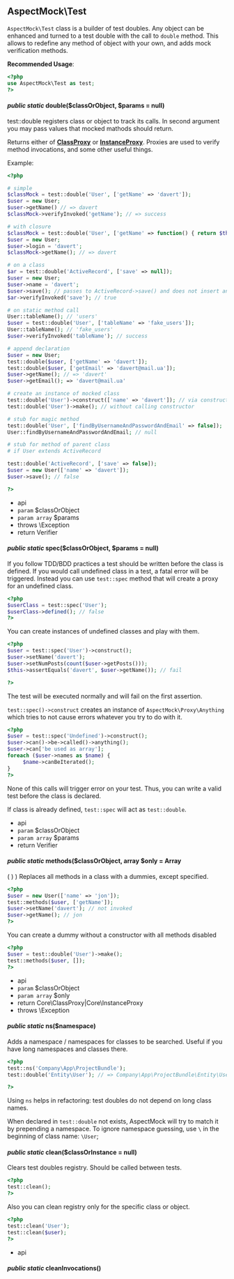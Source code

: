 
## AspectMock\Test



`AspectMock\Test` class is a builder of test doubles.
Any object can be enhanced and turned to a test double with the call to `double` method.
This allows to redefine any method of object with your own, and adds mock verification methods.

**Recommended Usage**:

``` php
<?php
use AspectMock\Test as test;
?>
```
#### *public static* double($classOrObject, $params = null) 
test::double registers class or object to track its calls.
In second argument you may pass values that mocked mathods should return.

Returns either of [**ClassProxy**](https://github.com/Codeception/AspectMock/blob/master/docs/ClassProxy.md)
or [**InstanceProxy**](https://github.com/Codeception/AspectMock/blob/master/docs/InstanceProxy.md).
Proxies are used to verify method invocations, and some other useful things.

Example:

``` php
<?php

# simple
$classMock = test::double('User', ['getName' => 'davert']);
$user = new User;
$user->getName() // => davert
$classMock->verifyInvoked('getName'); // => success

# with closure
$classMock = test::double('User', ['getName' => function() { return $this->login; }]);
$user = new User;
$user->login = 'davert';
$classMock->getName(); // => davert

# on a class
$ar = test::double('ActiveRecord', ['save' => null]);
$user = new User;
$user->name = 'davert';
$user->save(); // passes to ActiveRecord->save() and does not insert any SQL.
$ar->verifyInvoked('save'); // true

# on static method call
User::tableName(); // 'users'
$user = test::double('User', ['tableName' => 'fake_users']);
User::tableName(); // 'fake_users'
$user->verifyInvoked('tableName'); // success

# append declaration
$user = new User;
test::double($user, ['getName' => 'davert']);
test::double($user, ['getEmail' => 'davert@mail.ua']);
$user->getName(); // => 'davert'
$user->getEmail(); => 'davert@mail.ua'

# create an instance of mocked class
test::double('User')->construct(['name' => 'davert']); // via constructir
test::double('User')->make(); // without calling constructor

# stub for magic method
test::double('User', ['findByUsernameAndPasswordAndEmail' => false]);
User::findByUsernameAndPasswordAndEmail; // null

# stub for method of parent class
# if User extends ActiveRecord

test::double('ActiveRecord', ['save' => false]);
$user = new User(['name' => 'davert']);
$user->save(); // false

?>
```

 * api
 * `param` $classOrObject
 * `param array` $params
 * throws \Exception
 * return Verifier

#### *public static* spec($classOrObject, $params = null) 
If you follow TDD/BDD practices a test should be written before the class is defined.
If you would call undefined class in a test, a fatal error will be triggered.
Instead you can use `test::spec` method that will create a proxy for an undefined class.

``` php
<?php
$userClass = test::spec('User');
$userClass->defined(); // false
?>
```

You can create instances of undefined classes and play with them.

``` php
<?php
$user = test::spec('User')->construct();
$user->setName('davert');
$user->setNumPosts(count($user->getPosts()));
$this->assertEquals('davert', $user->getName()); // fail

?>
```

The test will be executed normally and will fail on the first assertion.

`test::spec()->construct` creates an instance of `AspectMock\Proxy\Anything`
which tries to not cause errors whatever you try to do with it.

``` php
<?php
$user = test::spec('Undefined')->construct();
$user->can()->be->called()->anything();
$user->can['be used as array'];
foreach ($user->names as $name) {
     $name->canBeIterated();
}
?>
```

None of this calls will trigger error on your test.
Thus, you can write a valid test before the class is declared.

If class is already defined, `test::spec` will act as `test::double`.

 * api
 * `param` $classOrObject
 * `param array` $params
 * return Verifier


#### *public static* methods($classOrObject, array $only = Array
(
)
) 
Replaces all methods in a class with a dummies, except specified.

``` php
<?php
$user = new User(['name' => 'jon']);
test::methods($user, ['getName']);
$user->setName('davert'); // not invoked
$user->getName(); // jon
?>
```

You can create a dummy without a constructor with all methods disabled

``` php
<?php
$user = test::double('User')->make();
test::methods($user, []);
?>
```

 * api
 * `param` $classOrObject
 * `param array` $only
 * return Core\ClassProxy|Core\InstanceProxy
 * throws \Exception

#### *public static* ns($namespace) 
Adds a namespace / namespaces for classes to be searched.
Useful if you have long namespaces and classes there.

``` php
<?php
test::ns('Company\App\ProjectBundle');
test::double('Entity\User'); // => Company\App\ProjectBundle\Entity\User

?>
```
Using `ns` helps in refactoring: test doubles do not depend on long class names.

When declared in `test::double` not exists, AspectMock will try to match it by prepending a namespace.
To ignore namespace guessing, use `\` in the beginning of class name: `\User`;


#### *public static* clean($classOrInstance = null) 
Clears test doubles registry.
Should be called between tests.

``` php
<?php
test::clean();
?>
```

Also you can clean registry only for the specific class or object.

``` php
<?php
test::clean('User');
test::clean($user);
?>
```

 * api

#### *public static* cleanInvocations() 
